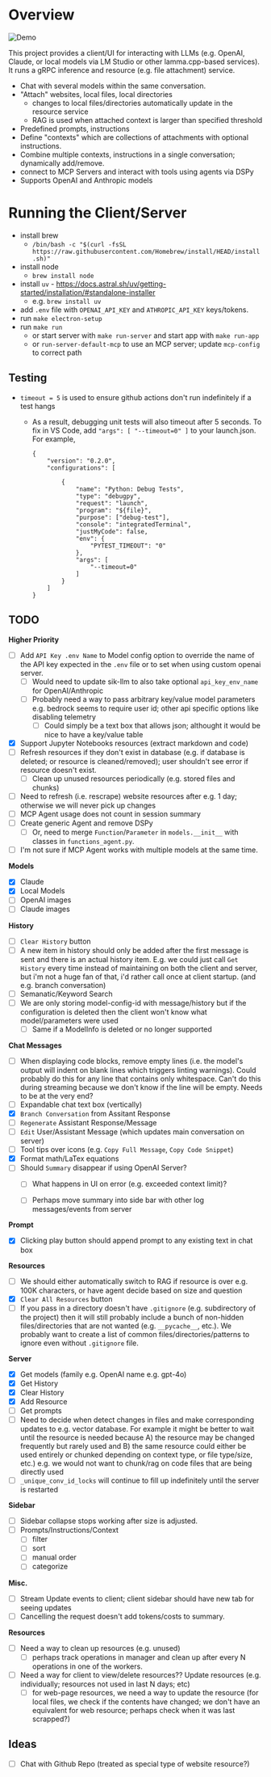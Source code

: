 # Overview

![Demo](documentation/chat-ai.gif)

This project provides a client/UI for interacting with LLMs (e.g. OpenAI, Claude, or local models via LM Studio or other lamma.cpp-based services). It runs a gRPC inference and resource (e.g. file attachment) service.

- Chat with several models within the same conversation.
- "Attach" websites, local files, local directories
    - changes to local files/directories automatically update in the resource service
    - RAG is used when attached context is larger than specified threshold
- Predefined prompts, instructions
- Define "contexts" which are collections of attachments with optional instructions.
- Combine multiple contexts, instructions in a single conversation; dynamically add/remove.
- connect to MCP Servers and interact with tools using agents via DSPy
- Supports OpenAI and Anthropic models

# Running the Client/Server

- install brew
    - `/bin/bash -c "$(curl -fsSL https://raw.githubusercontent.com/Homebrew/install/HEAD/install.sh)"`
- install node
    - `brew install node`
- install `uv` - https://docs.astral.sh/uv/getting-started/installation/#standalone-installer
    - e.g. `brew install uv`
- add `.env` file with `OPENAI_API_KEY` and `ATHROPIC_API_KEY` keys/tokens.
- run `make electron-setup`
- run `make run`
    - or start server with `make run-server` and start app with `make run-app`
    - or `run-server-default-mcp` to use an MCP server; update `mcp-config` to correct path

## Testing

- `timeout = 5` is used to ensure github actions don't run indefinitely if a test hangs
    - As a result, debugging unit tests will also timeout after 5 seconds. To fix in VS Code, add `"args": [ "--timeout=0" ]` to your launch.json. For example,

        ```
        {
            "version": "0.2.0",
            "configurations": [
            
                {
                    "name": "Python: Debug Tests",
                    "type": "debugpy",
                    "request": "launch",
                    "program": "${file}",
                    "purpose": ["debug-test"],
                    "console": "integratedTerminal",
                    "justMyCode": false,
                    "env": {
                        "PYTEST_TIMEOUT": "0"
                    },
                    "args": [
                        "--timeout=0"
                    ]
                }
            ]
        }
        ```

## TODO

**Higher Priority**

- [ ] Add `API Key .env Name` to Model config option to override the name of the API key expected in the `.env` file or to set when using custom openai server.
    - [ ] Would need to update sik-llm to also take optional `api_key_env_name` for OpenAI/Anthropic
    - [ ] Probably need a way to pass arbitrary key/value model parameters e.g. bedrock seems to require user id; other api specific options like disabling telemetry
        - [ ] Could simply be a text box that allows json; althought it would be nice to have a key/value table
- [X] Support Jupyter Notebooks resources (extract markdown and code)
- [ ] Refresh resources if they don't exist in database (e.g. if database is deleted; or resource is cleaned/removed); user shouldn't see error if resource doesn't exist.
    - [ ] Clean up unused resources periodically (e.g. stored files and chunks)
- [ ] Need to refresh (i.e. rescrape) website resources after e.g. 1 day; otherwise we will never pick up changes
- [ ] MCP Agent usage does not count in session summary
- [ ] Create generic Agent and remove DSPy
    - [ ] Or, need to merge `Function`/`Parameter` in `models.__init__` with classes in `functions_agent.py`. 
- [ ] I'm not sure if MCP Agent works with multiple models at the same time.

**Models**

- [x] Claude
- [x] Local Models
- [ ] OpenAI images
- [ ] Claude images

**History**

- [ ] `Clear History` button
- [ ] A new item in history should only be added after the first message is sent and there is an actual history item. E.g. we could just call `Get History` every time instead of maintaining on both the client and server, but i'm not a huge fan of that, i'd rather call once at client startup. (and e.g. branch conversation)
- [ ] Semanatic/Keyword Search
- [ ] We are only storing model-config-id with message/history but if the configuration is deleted then the client won't know what model/parameters were used
    - [ ] Same if a ModelInfo is deleted or no longer supported

**Chat Messages**

- [ ] When displaying code blocks, remove empty lines (i.e. the model's output will indent on blank lines which triggers linting warnings). Could probably do this for any line that contains only whitespace. Can't do this during streaming because we don't know if the line will be empty. Needs to be at the very end?
- [ ] Expandable chat text box (vertically)
- [x] `Branch Conversation` from Assitant Response
- [ ] `Regenerate` Assistant Response/Message
- [ ] `Edit` User/Assistant Message (which updates main conversation on server)
- [ ] Tool tips over icons (e.g. `Copy Full Message`, `Copy Code Snippet`)
- [x] Format math/LaTex equations
- [ ] Should `Summary` disappear if using OpenAI Server?
    - [ ] What happens in UI on error (e.g. exceeded context limit)?
    - [ ] Perhaps move summary into side bar with other log messages/events from server


**Prompt**

- [x] Clicking play button should append prompt to any existing text in chat box

**Resources**

- [ ] We should either automatically switch to RAG if resource is over e.g. 100K characters, or have agent decide based on size and question
- [x] `Clear All Resources` button
- [ ] If you pass in a directory doesn't have `.gitignore` (e.g. subdirectory of the project) then it will still probably include a bunch of non-hidden files/directories that are not wanted (e.g. `__pycache__`, etc.). We probably want to create a list of common files/directories/patterns to ignore even without `.gitignore` file.

**Server**

- [x] Get models (family e.g. OpenAI name e.g. gpt-4o)
- [x] Get History
- [x] Clear History
- [x] Add Resource
- [ ] Get prompts
- [ ] Need to decide when detect changes in files and make corresponding updates to e.g. vector database. For example it might be better to wait until the resource is needed because A) the resource may be changed frequently but rarely used and B) the same resource could either be used entirely or chunked depending on context type, or file type/size, etc.)  e.g. we would not want to chunk/rag on code files that are being directly used
- [ ] `_unique_conv_id_locks` will continue to fill up indefinitely until the server is restarted

**Sidebar**

- [ ] Sidebar collapse stops working after size is adjusted.
- [ ] Prompts/Instructions/Context
    - [ ] filter
    - [ ] sort
    - [ ] manual order
    - [ ] categorize

**Misc.**

- [ ] Stream Update events to client; client sidebar should have new tab for seeing updates
- [ ] Cancelling the request doesn't add tokens/costs to summary.

**Resources**

- [ ] Need a way to clean up resources (e.g. unused)
    - [ ] perhaps track operations in manager and clean up after every N operations in one of the workers.
- [ ] Need a way for client to view/delete resources?? Update resources (e.g. individually; resources not used in last N days; etc)
    - [ ] for web-page resources, we need a way to update the resource (for local files, we check if the contents have changed; we don't have an equivalent for web resource; perhaps check when it was last scrapped?)

## Ideas

- [ ] Chat with Github Repo (treated as special type of website resource?)
